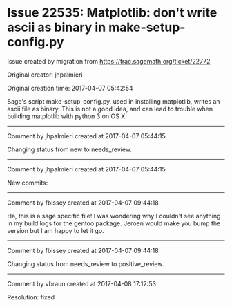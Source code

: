 # Issue 22535: Matplotlib: don't write ascii as binary in make-setup-config.py

Issue created by migration from https://trac.sagemath.org/ticket/22772

Original creator: jhpalmieri

Original creation time: 2017-04-07 05:42:54

Sage's script make-setup-config.py, used in installing matplotlib, writes an ascii file as binary. This is not a good idea, and can lead to trouble when building matplotlib with python 3 on OS X.



---

Comment by jhpalmieri created at 2017-04-07 05:44:15

Changing status from new to needs_review.


---

Comment by jhpalmieri created at 2017-04-07 05:44:15

New commits:


---

Comment by fbissey created at 2017-04-07 09:44:18

Ha, this is a sage specific file! I was wondering why I couldn't see anything in my build logs for the gentoo package. Jeroen would make you bump the version but I am happy to let it go.


---

Comment by fbissey created at 2017-04-07 09:44:18

Changing status from needs_review to positive_review.


---

Comment by vbraun created at 2017-04-08 17:12:53

Resolution: fixed
